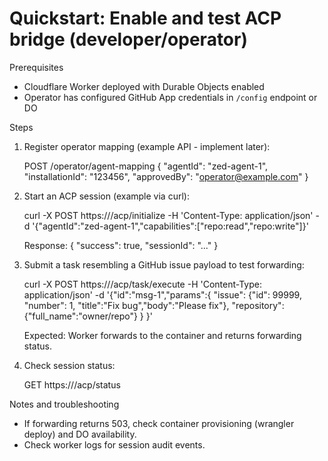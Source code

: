 # Quickstart: Enable and test ACP bridge (developer/operator)

Prerequisites
- Cloudflare Worker deployed with Durable Objects enabled
- Operator has configured GitHub App credentials in `/config` endpoint or DO

Steps
1. Register operator mapping (example API - implement later):

   POST /operator/agent-mapping
   {
     "agentId": "zed-agent-1",
     "installationId": "123456",
     "approvedBy": "operator@example.com"
   }

2. Start an ACP session (example via curl):

   curl -X POST https://<worker>/acp/initialize -H 'Content-Type: application/json' -d '{"agentId":"zed-agent-1","capabilities":["repo:read","repo:write"]}'

   Response: { "success": true, "sessionId": "..." }

3. Submit a task resembling a GitHub issue payload to test forwarding:

   curl -X POST https://<worker>/acp/task/execute -H 'Content-Type: application/json' -d '{"id":"msg-1","params":{ "issue": {"id": 99999, "number": 1, "title":"Fix bug","body":"Please fix"}, "repository": {"full_name":"owner/repo"} } }'

   Expected: Worker forwards to the container and returns forwarding status.

4. Check session status:

   GET https://<worker>/acp/status

Notes and troubleshooting
- If forwarding returns 503, check container provisioning (wrangler deploy) and DO availability.
- Check worker logs for session audit events.

